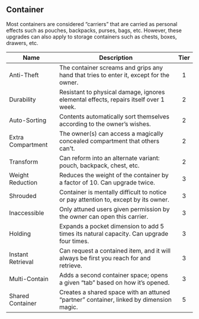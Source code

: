## Container

Most containers are considered “carriers” that are carried as personal effects such as pouches, backpacks, purses, bags, etc. However, these upgrades can also apply to storage containers such as chests, boxes, drawers, etc.

 **Name**          | **Description**                                                                         | **Tier** 
-------------------|-----------------------------------------------------------------------------------------|:--------:
 Anti-Theft        | The container screams and grips any hand that tries to enter it, except for the owner.  | 1        
 Durability        | Resistant to physical damage, ignores elemental effects, repairs itself over 1 week.    | 2        
 Auto-Sorting      | Contents automatically sort themselves according to the owner’s wishes.                 | 2        
 Extra Compartment | The owner(s) can access a magically concealed compartment that others can't.            | 2        
 Transform         | Can reform into an alternate variant: pouch, backpack, chest, etc.                      | 2        
 Weight Reduction  | Reduces the weight of the container by a factor of 10. Can upgrade twice.               | 3        
 Shrouded          | Container is mentally difficult to notice or pay attention to, except by its owner.     | 3        
 Inaccessible      | Only attuned users given permission by the owner can open this carrier.                 | 3        
 Holding           | Expands a pocket dimension to add 5 times its natural capacity. Can upgrade four times. | 3        
 Instant Retrieval | Can request a contained item, and it will always be first you reach for and retrieve.   | 3        
 Multi-Contain     | Adds a second container space; opens a given “tab” based on how it’s opened.            | 3        
 Shared Container  | Creates a shared space with an attuned “partner” container, linked by dimension magic.  | 5        
